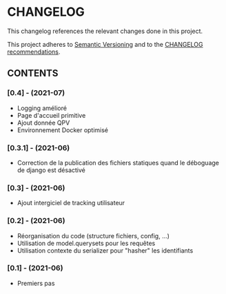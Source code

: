 CHANGELOG
=========

This changelog references the relevant changes done in this project.

This project adheres to [Semantic Versioning](http://semver.org/) 
and to the [CHANGELOG recommendations](http://keepachangelog.com/).


## CONTENTS

### [0.4] - (2021-07)
- Logging amélioré
- Page d'accueil primitive
- Ajout donnée QPV
- Environnement Docker optimisé

### [0.3.1] - (2021-06)
- Correction de la publication des fichiers statiques quand le déboguage de django est désactivé

### [0.3] - (2021-06)
- Ajout intergiciel de tracking utilisateur

### [0.2] - (2021-06)
- Réorganisation du code (structure fichiers, config, ...)
- Utilisation de model.querysets pour les requêtes
- Utilisation contexte du serializer pour "hasher" les identifiants

### [0.1] - (2021-06)
- Premiers pas

